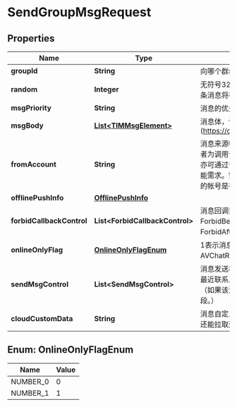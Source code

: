 

# SendGroupMsgRequest


## Properties

| Name | Type | Description | Notes |
|------------ | ------------- | ------------- | -------------|
|**groupId** | **String** | 向哪个群组发送消息 |  |
|**random** | **Integer** | 无符号32位整数。如果5分钟内两条消息的随机值相同，后一条消息将被当做重复消息而丢弃 |  |
|**msgPriority** | **String** | 消息的优先级 |  [optional] |
|**msgBody** | [**List&lt;TIMMsgElement&gt;**](TIMMsgElement.md) | 消息体，详细可参阅 消息格式描述(https://cloud.tencent.com/document/product/269/2720) |  |
|**fromAccount** | **String** | 消息来源帐号，选填。如果不填写该字段，则默认消息的发送者为调用该接口时使用的 App 管理员帐号。除此之外，App 亦可通过该字段“伪造”消息的发送者，从而实现一些特殊的功能需求。需要注意的是，如果指定该字段，必须要确保字段中的帐号是存在的 |  [optional] |
|**offlinePushInfo** | [**OfflinePushInfo**](OfflinePushInfo.md) |  |  [optional] |
|**forbidCallbackControl** | **List&lt;ForbidCallbackControl&gt;** | 消息回调禁止开关，只对单条消息有效，ForbidBeforeSendMsgCallback 表示禁止发消息前回调，ForbidAfterSendMsgCallback 表示禁止发消息后回调 |  [optional] |
|**onlineOnlyFlag** | [**OnlineOnlyFlagEnum**](#OnlineOnlyFlagEnum) | 1表示消息仅发送在线成员，默认0表示发送所有成员，AVChatRoom(直播群)不支持该参数 |  [optional] |
|**sendMsgControl** | **List&lt;SendMsgControl&gt;** | 消息发送权限，NoLastMsg 只对单条消息有效，表示不更新最近联系人会话；NoUnread 不计未读，只对单条消息有效。（如果该消息 OnlineOnlyFlag 设置为1，则不允许使用该字段。） |  [optional] |
|**cloudCustomData** | **String** | 消息自定义数据（云端保存，会发送到对端，程序卸载重装后还能拉取到） |  [optional] |



## Enum: OnlineOnlyFlagEnum

| Name | Value |
|---- | -----|
| NUMBER_0 | 0 |
| NUMBER_1 | 1 |



